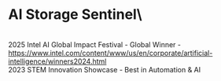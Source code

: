 # AI Storage Sentinel\
\
2025 Intel AI Global Impact Festival - Global Winner - https://www.intel.com/content/www/us/en/corporate/artificial-intelligence/winners2024.html \
2023 STEM Innovation Showcase - Best in Automation & AI
